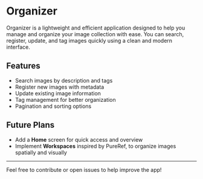 # Organizer

Organizer is a lightweight and efficient application designed to help you manage and organize your image collection with ease. You can search, register, update, and tag images quickly using a clean and modern interface.

## Features

- Search images by description and tags  
- Register new images with metadata  
- Update existing image information  
- Tag management for better organization  
- Pagination and sorting options  

## Future Plans

- Add a **Home** screen for quick access and overview  
- Implement **Workspaces** inspired by PureRef, to organize images spatially and visually  

---

Feel free to contribute or open issues to help improve the app!
